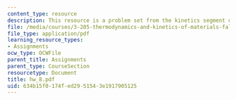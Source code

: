 ```yaml
---
content_type: resource
description: This resource is a problem set from the kinetics segment of the course.
file: /media/courses/3-205-thermodynamics-and-kinetics-of-materials-fall-2006/634b15f0174fed2951543e1917905125_hw_8.pdf
file_type: application/pdf
learning_resource_types:
- Assignments
ocw_type: OCWFile
parent_title: Assignments
parent_type: CourseSection
resourcetype: Document
title: hw_8.pdf
uid: 634b15f0-174f-ed29-5154-3e1917905125
---
```

